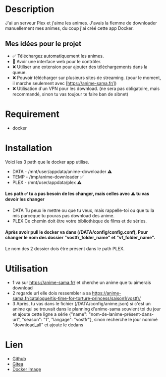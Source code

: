# Description 
J'ai un serveur Plex et j'aime les animes. J'avais la flemme de downloader manuellement mes animes, du coup j'ai créé cette app Docker.

## Mes idées pour le projet

- ✅ Téléchargez automatiquement les animes.
- 🔨 Avoir une interface web pour le contrôler.
- ❌ Utiliser une extension pour ajouter des téléchargements dans la queue.
- ❌ Pouvoir télécharger sur plusieurs sites de streaming. (pour le moment, il marche seulement avec [https://anime-sama.fr/]) 
- ❌ Utilisation d'un VPN pour les download. (ne sera pas obligatoire, mais recommandé, sinon tu vas toujour te faire ban de sibnet)


# Requirement 

- docker


# Installation 

Voici les 3 path que le docker app utilise.

- DATA - /mnt/user/appdata/anime-downloader ⚠️
- TEMP - /tmp/anime-downloader ✅
- PLEX - /mnt/user/appdata/plex ⚠️

#### Les path ✅ tu a pas besoin de les changer, mais celles avec ⚠️ tu vas devoir les changer 

- DATA Tu peux le mettre ou que tu veux, mais rappelle-toi ou que tu la mis parceque tu pouras pas download des anime.
- PLEX Ce chemin doit être votre bibliothèque de films et de séries.

#### Après avoir pull le docker va dans (/DATA/config/config.conf), Pour changer le nom des dossier "vostfr_folder_name" et "vf_folder_name". 
Le nom des 2 dossier dois être présent dans le path PLEX.

# Utilisation 

- 1 va sur https://anime-sama.fr/ et cherche un anime que tu aimerais download 
- 2 regarde url elle dois ressembler a sa https://anime-sama.fr/catalogue/tis-time-for-torture-princess/saison1/vostfr/
- 3 Après, tu vas dans le fichier (/DATA/config/anime.json) si c'est un anime qui se trouvait dans le planning d'anime-sama souvient toi du jour et ajoute cette ligne a série {"name": "nom-de-lanime-présent-dans-url", "season": "1", "langage": "vostfr"}, sinon recherche le jour nommé "download_all" et ajoute le dedans


# Lien

- [Github](https://github.com/maddoxtes1/Plex-Anime-Downloader)
- [Gitea](https://git.maddoxserv.com/maddox/Plex-Anime-Downloader)
- [Docker Image](https://hub.docker.com/r/maddoxtes/anime-sama_downloader)